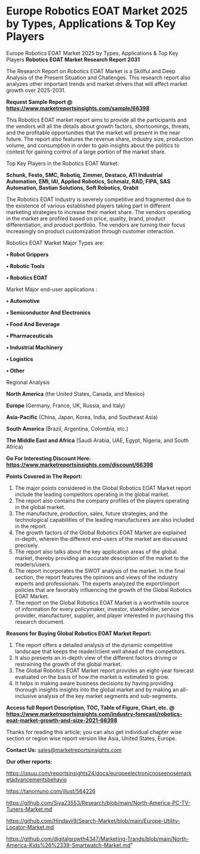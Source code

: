 # Europe Robotics EOAT Market 2025 by Types, Applications & Top Key Players
Europe Robotics EOAT Market 2025 by Types, Applications & Top Key Players
<strong>Robotics EOAT Market Research Report 2031</strong>

The Research Report on Robotics EOAT Market is a Skillful and Deep Analysis of the Present Situation and Challenges. This research report also analyzes other important trends and market drivers that will affect market growth over 2025-2031.

<strong>Request Sample Report @ <a href=https://www.marketreportsinsights.com/sample/66398>https://www.marketreportsinsights.com/sample/66398</a></strong>

This Robotics EOAT market report aims to provide all the participants and the vendors will all the details about growth factors, shortcomings, threats, and the profitable opportunities that the market will present in the near future. The report also features the revenue share, industry size, production volume, and consumption in order to gain insights about the politics to contest for gaining control of a large portion of the market share.

Top Key Players in the Robotics EOAT Market:

<strong>Schunk, Festo, SMC, Robotiq, Zimmer, Destaco, ATI Industrial Automation, EMI, IAI, Applied Robotics, Schmalz, RAD, FIPA, SAS Automation, Bastian Solutions, Soft Robotics, Grabit</strong>

The Robotics EOAT Industry is severely competitive and fragmented due to the existence of various established players taking part in different marketing strategies to increase their market share. The vendors operating in the market are profiled based on price, quality, brand, product differentiation, and product portfolio. The vendors are turning their focus increasingly on product customization through customer interaction.

Robotics EOAT Market Major Types are:

<strong>• Robot Grippers

• Robotic Tools

• Robotics EOAT</strong>

Market Major end-user applications :

<strong>• Automotive

• Semiconductor And Electronics

• Food And Beverage

• Pharmaceuticals

• Industrial Machinery

• Logistics

• Other</strong>

Regional Analysis

</u><strong><b>North America</b></strong> (the United States, Canada, and Mexico)

<strong><b>Europe </b></strong>(Germany, France, UK, Russia, and Italy)

<strong><b>Asia-Pacific</b></strong> (China, Japan, Korea, India, and Southeast Asia)

<strong><b>South America</b></strong> (Brazil, Argentina, Colombia, etc.)

<strong><b>The Middle East and Africa</b></strong> (Saudi Arabia, UAE, Egypt, Nigeria, and South Africa)

<strong>Go For Interesting Discount Here: <a href=https://www.marketreportsinsights.com/discount/66398>https://www.marketreportsinsights.com/discount/66398</a></strong>

<strong>Points Covered in The Report:</strong>
<ol>
  <li>The major points considered in the Global Robotics EOAT Market report include the leading competitors operating in the global market.</li>
  <li>The report also contains the company profiles of the players operating in the global market.</li>
  <li>The manufacture, production, sales, future strategies, and the technological capabilities of the leading manufacturers are also included in the report.</li>
  <li>The growth factors of the Global Robotics EOAT Market are explained in-depth, wherein the different end-users of the market are discussed precisely.</li>
  <li>The report also talks about the key application areas of the global market, thereby providing an accurate description of the market to the readers/users.</li>
  <li>The report incorporates the SWOT analysis of the market. In the final section, the report features the opinions and views of the industry experts and professionals. The experts analyzed the export/import policies that are favorably influencing the growth of the Global Robotics EOAT Market.</li>
  <li>The report on the Global Robotics EOAT Market is a worthwhile source of information for every policymaker, investor, stakeholder, service provider, manufacturer, supplier, and player interested in purchasing this research document.</li>
</ol>
<strong>Reasons for Buying Global Robotics EOAT Market Report:</strong>

<ol>
  <li>The report offers a detailed analysis of the dynamic competitive landscape that keeps the reader/client well ahead of the competitors.</li>
  <li>It also presents an in-depth view of the different factors driving or restraining the growth of the global market.</li>
  <li>The Global Robotics EOAT Market report provides an eight-year forecast evaluated on the basis of how the market is estimated to grow.</li>
  <li>It helps in making aware business decisions by having providing thorough insights insights into the global market and by making an all-inclusive analysis of the key market segments and sub-segments.</li>
</ol>
<strong>Access full Report Description, TOC, Table of Figure, Chart, etc. @ <a href=https://www.marketreportsinsights.com/industry-forecast/robotics-eoat-market-growth-and-size-2021-66398>https://www.marketreportsinsights.com/industry-forecast/robotics-eoat-market-growth-and-size-2021-66398</a></strong>


Thanks for reading this article; you can also get individual chapter wise section or region wise report version like Asia, United States, Europe.

<strong>Contact Us:</strong>
sales@marketreportsinsights.com

<strong>Our other reports:</strong>

<a href=https://issuu.com/reportsinsights24/docs/europeelectronicnoseenosemarketadvancementsbehavio>https://issuu.com/reportsinsights24/docs/europeelectronicnoseenosemarketadvancementsbehavio</a>

<a href=https://tanomuno.com/illust/564226>https://tanomuno.com/illust/564226</a>

<a href=https://github.com/Siya23553/Research/blob/main/North-America-PC-TV-Tuners-Market.md>https://github.com/Siya23553/Research/blob/main/North-America-PC-TV-Tuners-Market.md</a>

<a href=https://github.com/Hindavii9/Search-Market/blob/main/Europe-Utility-Locator-Market.md>https://github.com/Hindavii9/Search-Market/blob/main/Europe-Utility-Locator-Market.md</a>

<a href=https://github.com/digitalgrowth4347/Marketing-Trands/blob/main/North-America-Kids%26%2339-Smartwatch-Market.md>https://github.com/digitalgrowth4347/Marketing-Trands/blob/main/North-America-Kids%26%2339-Smartwatch-Market.md</a>"
